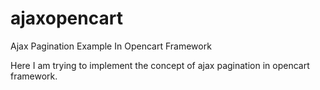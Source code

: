 ajaxopencart
============

Ajax Pagination Example In Opencart Framework

Here I am trying to implement the concept of ajax pagination in opencart framework.